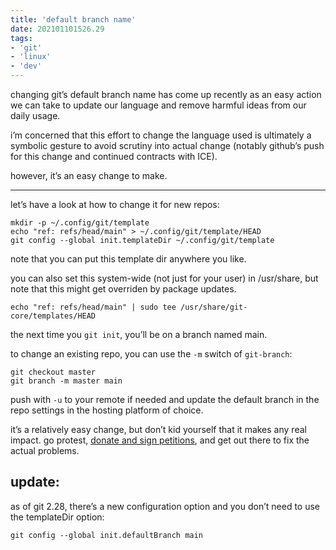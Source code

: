 ```yaml
---
title: 'default branch name'
date: 202101101526.29
tags:
- 'git'
- 'linux'
- 'dev'
---
```


changing git’s default branch name has come up recently as an easy
action we can take to update our language and remove harmful ideas from
our daily usage.

i’m concerned that this effort to change the language used is ultimately
a symbolic gesture to avoid scrutiny into actual change (notably
github’s push for this change and continued contracts with ICE).

however, it’s an easy change to make.

------------------------------------------------------------------------

let’s have a look at how to change it for new repos:

    mkdir -p ~/.config/git/template
    echo "ref: refs/head/main" > ~/.config/git/template/HEAD
    git config --global init.templateDir ~/.config/git/template

note that you can put this template dir anywhere you like.

you can also set this system-wide (not just for your user) in
/usr/share, but note that this might get overriden by package updates.

    echo "ref: refs/head/main" | sudo tee /usr/share/git-core/templates/HEAD

the next time you `git init`, you’ll be on a branch named main.

to change an existing repo, you can use the `-m` switch of `git-branch`:

    git checkout master
    git branch -m master main

push with `-u` to your remote if needed and update the default branch in
the repo settings in the hosting platform of choice.

it’s a relatively easy change, but don’t kid yourself that it makes any
real impact. go protest, [donate and sign
petitions](https://blacklivesmatter.carrd.co/), and get out there to fix
the actual problems.

## update:

as of git 2.28, there’s a new configuration option and you don’t need to
use the templateDir option:

    git config --global init.defaultBranch main

